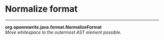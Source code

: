 # Normalize format

---
**org.openrewrite.java.format.NormalizeFormat**  
*Move whitespace to the outermost AST element possible.*
